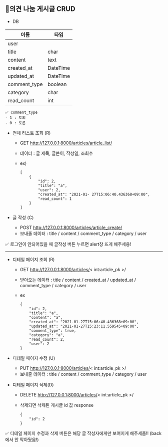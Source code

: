 ## 📄의견 나눔 게시글 CRUD



* DB

| 이름         | 타입     |
| ------------ | -------- |
| user         |          |
| title        | char     |
| content      | text     |
| created_at   | DateTime |
| updated_at   | DateTime |
| comment_type | boolean  |
| category     | char     |
| read_count   | int      |

```text
✅ comment_type 
- 1 : 토의
- 0 : 토론
```



* 전체 리스트 조회 (R)

  * GET http://127.0.0.1:8000/articles/article_list/

  * 데이터 : 글 제목, 글쓴이, 작성일, 조회수 

  * ex)

    ``` text
    [
        {
            "id": 2,
            "title": "a",
            "user": 2,
            "created_at": "2021-01- 27T15:06:40.436368+09:00",
            "read_count": 1
        }
    ]
    ```



* 글 작성 (C)
  * POST  http://127.0.0.1:8000/articles/article_create/
  * 보내줄 데이터 : title / content / comment_type / category / user 



✅ 로그인이 안되어있을 때 글작성 버튼 누르면 alert창 뜨게 해주세용!



------------------------

* 디테일 페이지 조회 (R)

  * GET  http://127.0.0.1:8000/articles/< int:article_pk >/ 

  * 받아오는 데이터 :  title / content / created_at / updated_at / comment_type / category / user

  * ex

    ```text
    {
        "id": 2,
        "title": "a",
        "content": "a",
        "created_at": "2021-01-27T15:06:40.436368+09:00",
        "updated_at": "2021-01-27T15:23:11.559545+09:00",
        "comment_type": true,
        "category": "a",
        "read_count": 2,
        "user": 2
    }
    ```

    



* 디테일 페이지 수정 (U)
  * PUT http://127.0.0.1:8000/articles/< int:article_pk >/ 
  * 보내줄 데이터 : title / content / comment_type / category / user



* 디테일 페이지 삭제(D)

  * DELETE http://127.0.0.1:8000/articles/< int:article_pk >/ 

  * 삭제되면 삭제된 게시글 id 값 response

    ```text
    {
        "id": 2
    }
    ```



✅ 디테일 페이지 수정과 삭제 버튼은 해당 글 작성자에게만 보여지게 해주세욥!! (back에서 안 막아뒀음!)